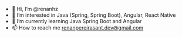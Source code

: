- 👋 Hi, I’m @renanhz
- 👀 I’m interested in Java (Spring, Spring Boot), Angular, React Native
- 🌱 I’m currently learning Java Spring Boot and Angular
- 📫 How to reach me renanpereirasant.dev@gmail.com

<!---
renanhz/renanhz is a ✨ special ✨ repository because its `README.md` (this file) appears on your GitHub profile.
You can click the Preview link to take a look at your changes.
--->
